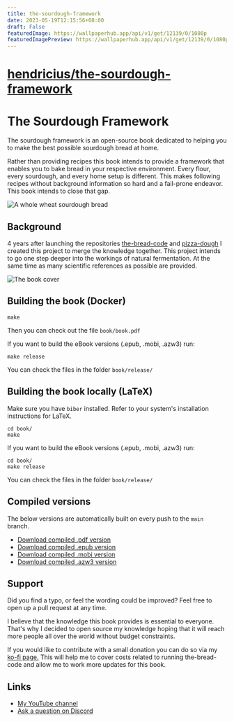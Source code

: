 ```yaml
---
title: the-sourdough-framework
date: 2023-05-19T12:15:56+08:00
draft: False
featuredImage: https://wallpaperhub.app/api/v1/get/12139/0/1080p
featuredImagePreview: https://wallpaperhub.app/api/v1/get/12139/0/1080p
---
```


# [hendricius/the-sourdough-framework](https://github.com/hendricius/the-sourdough-framework)

# The Sourdough Framework

The sourdough framework is an open-source book dedicated to
helping you to make the best possible sourdough bread at home.

Rather than providing recipes this book intends to provide a
framework that enables you to bake bread in your respective
environment. Every flour, every sourdough, and every home setup
is different. This makes following recipes without background
information so hard and a fail-prone endeavor. This book
intends to close that gap.

![A whole wheat sourdough bread](./book/images/whole-wheat-crumb.jpg)

## Background

4 years after launching the repositories [the-bread-code](https://github.com/hendricius/the-bread-code)
and [pizza-dough](https://github.com/hendricius/pizza-dough) I
created this project to merge the knowledge together. This
project intends to go one step deeper into the workings of
natural fermentation. At the same time as many scientific references
as possible are provided.

![The book cover](book/images/cover-page.jpg)

## Building the book (Docker)

```console
make
```

Then you can check out the file `book/book.pdf`

If you want to build the eBook versions (.epub, .mobi, .azw3) run:

```console
make release
```

You can check the files in  the folder `book/release/`

## Building the book locally (LaTeX)

Make sure you have `biber` installed. Refer to your system's installation
instructions for LaTeX.

```console
cd book/
make
```

If you want to build the eBook versions (.epub, .mobi, .azw3) run:

```console
cd book/
make release
```

You can check the files in the folder `book/release/`

## Compiled versions

The below versions are automatically built on every push to the `main` branch.

* [Download compiled .pdf version](https://www.the-bread-code.io/book.pdf)
* [Download compiled .epub version](https://www.the-bread-code.io/book.epub)
* [Download compiled .mobi version](https://www.the-bread-code.io/book.mobi)
* [Download compiled .azw3 version](https://www.the-bread-code.io/book.azw3)

## Support

Did you find a typo, or feel the wording could be improved?
Feel free to open up a pull request at any time.

I believe that the knowledge this book provides is essential to everyone.
That's why I decided to open source my knowledge hoping
that it will reach more people all over the world without
budget constraints.

If you would like to contribute with a small donation you can do so
via my [ko-fi page.](https://breadco.de/book) This will help me
to cover costs related to running the-bread-code and allow me
to work more updates for this book.

## Links

* [My YouTube channel](https://youtube.com/c/thebreadcode)
* [Ask a question on Discord](https://breadco.de/discord)
